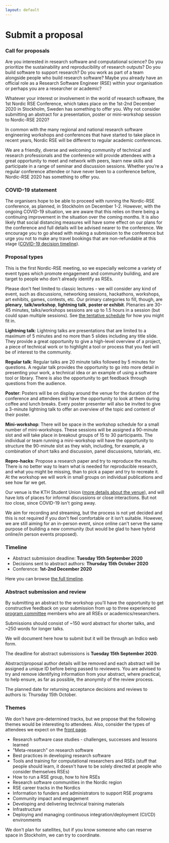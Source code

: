 ```yaml
---
layout: default
---
```


# Submit a proposal


### Call for proposals

Are you interested in research software and computational science? Do you
prioritize the sustainability and reproducibility of research outputs? Do you
build software to support research? Do you work as part of a team alongside
people who build research software? Maybe you already have an official role as
a Research Software Engineer (RSE) within your organisation or perhaps you are
a researcher or academic? 

Whatever your interest or involvement in the world of research software, the
1st Nordic RSE Conference, which takes place on the 1st-2nd December 2020 in
Stockholm, Sweden has something to offer you. Why not consider submitting an
abstract for a presentation, poster or mini-workshop session to Nordic-RSE
2020?

In common with the many regional and national research software engineering
workshops and conferences that have started to take place in recent years,
Nordic RSE will be different to regular academic conferences. 

We are a friendly, diverse and welcoming community of technical and research
professionals and the conference will provide attendees with a great
opportunity to meet and network with peers, learn new skills and participate in
a range of seminar and discussion sessions. Whether you’re a regular conference
attendee or have never been to a conference before, Nordic-RSE 2020 has
something to offer you.


### COVID-19 statement

The organisers hope to be able to proceed with running
the Nordic-RSE conference, as planned, in Stockholm on December 1-2.
However, with the ongoing COVID-19 situation, we are aware that this relies on
there being a continuing improvement in the situation over the coming months.
It is also likely that social distancing measures will have some effect on our
plans for the conference and full details will be advised nearer to the
conference. We encourage you to go ahead with making a submission to the
conference but urge you not to make any travel bookings that are non-refundable
at this stage ([COVID-19 decision timeline](/conference/timeline/)).


### Proposal types

This is the
first Nordic-RSE meeting, so we especially welcome a variety of event
types which promote engagement and community building, and are target
to people who don't already identify as RSEs.

Please don't feel limited to classic lectures - we will consider any
kind of event, such as discussions, networking sessions, hackathons,
workshops, art exhibits, games, contests, etc.  Our primary categories
to fill, though, are **plenary**, **talk/workshop**, **lightning
talk**, **poster or exhibit**.  Plenaries are 30-45 minutes,
talks/workshops sessions are up to 1.5 hours in a session (but could
span multiple sessions).  See [the tentative
schedule](/conference/schedule/) for how you might fit in.

**Lightning talk**: Lightning talks are presentations that are limited to a maximum
of 5 minutes and no more than 5 slides including any title slide. They provide
a great opportunity to give a high-level overview of a project, a piece of
technical work or to highlight a tool or process that you feel will be of
interest to the community.

**Regular talk**: Regular talks are 20 minute talks followed by 5 minutes for
questions. A regular talk provides the opportunity to go into more detail in
presenting your work, a technical idea or an example of using a software tool
or library. There is also the opportunity to get feedback through questions
from the audience.

**Poster**: Posters will be on display around the venue for the duration of the
conference and attendees will have the opportunity to look at them during
coffee and lunch breaks. Every poster presenter will also be invited to give a
3-minute lightning talk to offer an overview of the topic and content of their
poster.

**Mini-workshop**: There will be space in the workshop schedule for a small number
of mini-workshops. These sessions will be assigned a 90-minute slot and will
take place in breakout groups of 15 to 30 participants. The individual or team
running a mini-workshop will have the opportunity to structure the 90-minute
slot as they wish, including, for example, a combination of short talks and
discussion, panel discussions, tutorials, etc.

**Repro-hacks**: Propose a research paper and try to reproduce the results. There
is no better way to learn what is needed for reproducible research, and what
you might be missing, than to pick a paper and try to recreate it. At the
workshop we will work in small groups on individual publications and see how
far we get.

Our venue is the KTH Student Union ([more details about the venue](/conference/practical/#venue)),
and will have lots of places for
informal discussions or close interactions.  But not *too* close,
since COVID-19 isn't going away.

We aim for recording and streaming, but the process is not yet decided
and this is not required if you don't feel comfortable or it isn't
suitable.  However, we are still aiming for an in-person event, since
online can't serve the same purpose of building a new community (but
would be glad to have hybrid online/in person events proposed).


### Timeline

- Abstract submission deadline: **Tuesday 15th September 2020**
- Decisions sent to abstract authors: **Thursday 15th October 2020**
- Conference: **1st-2nd December 2020**

Here you can browse [the full timeline](/conference/timeline/).


### Abstract submission and review

By submitting an abstract to the workshop you'll have the opportunity to get
constructive feedback on your submission from up to three experienced
[program committee](/conference/team/) members who are all RSEs or academics/researchers.

Submissions should consist of ~150 word abstract for
shorter talks, and ~250 words for longer talks.

<div class="alert alert-dismissible alert-warning">
  <p>
    We will document here how to submit but it will be through an Indico web
    form.
  </p>
</div>

The deadline for abstract submissions is **Tuesday 15th September 2020**.

Abstract/proposal author details will be removed and each abstract will be
assigned a unique ID before being passed to reviewers. You are advised to try
and remove identifying information from your abstract, where practical, to help
ensure, as far as possible, the anonymity of the review process.

The planned date for returning acceptance decisions and reviews to authors is:
Thursday 15th October.


### Themes

We don't have pre-determined tracks, but we propose that the following
themes would be interesting to attendees.  Also, consider the types of
attendees we expect on the [front page](/conference/).

- Research software case studies - challenges, successes and lessons learned
- "Meta-research" on research software
- Best practices in developing research software
- Tools and training for computational researchers and RSEs
  (stuff that people should learn, it doesn't have to be solely directed at
  people who consider themselves RSEs)
- How to run a RSE group, how to hire RSEs
- Research software communities in the Nordic region
- RSE career tracks in the Nordics
- Information to funders and administrators to support RSE programs
- Community impact and engagement
- Developing and delivering technical training materials
- Infrastructure
- Deploying and managing continuous integration/deployment (CI/CD) environments

We don't plan for satellites, but if you know someone who can reserve
space in Stockholm, we can try to coordinate.

